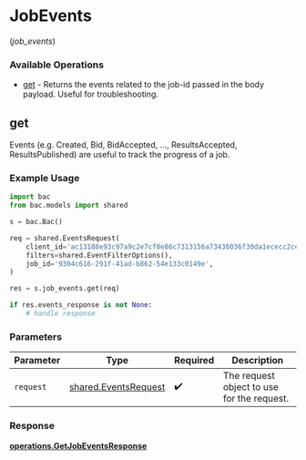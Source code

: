 # JobEvents
(*job_events*)

### Available Operations

* [get](#get) - Returns the events related to the job-id passed in the body payload. Useful for troubleshooting.

## get

Events (e.g. Created, Bid, BidAccepted, ..., ResultsAccepted, ResultsPublished) are useful to track the progress of a job.


### Example Usage

```python
import bac
from bac.models import shared

s = bac.Bac()

req = shared.EventsRequest(
    client_id='ac13188e93c97a9c2e7cf8e86c7313156a73436036f30da1ececc2ce79f9ea51',
    filters=shared.EventFilterOptions(),
    job_id='9304c616-291f-41ad-b862-54e133c0149e',
)

res = s.job_events.get(req)

if res.events_response is not None:
    # handle response
```

### Parameters

| Parameter                                                    | Type                                                         | Required                                                     | Description                                                  |
| ------------------------------------------------------------ | ------------------------------------------------------------ | ------------------------------------------------------------ | ------------------------------------------------------------ |
| `request`                                                    | [shared.EventsRequest](../../models/shared/eventsrequest.md) | :heavy_check_mark:                                           | The request object to use for the request.                   |


### Response

**[operations.GetJobEventsResponse](../../models/operations/getjobeventsresponse.md)**

